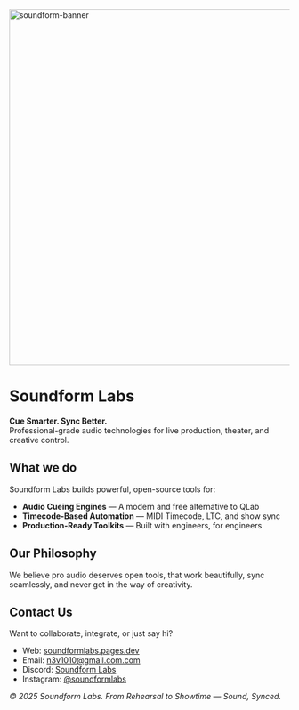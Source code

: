 <!-- Social Banner -->
<img src="https://github.com/user-attachments/assets/7af07c23-cd83-4b0d-b019-e77945090c46" alt="soundform-banner" width="640" />

# Soundform Labs

**Cue Smarter. Sync Better.**  
Professional-grade audio technologies for live production, theater, and creative control.

## What we do

Soundform Labs builds powerful, open-source tools for:

- **Audio Cueing Engines** — A modern and free alternative to QLab
- **Timecode-Based Automation** — MIDI Timecode, LTC, and show sync
- **Production-Ready Toolkits** — Built with engineers, for engineers

## Our Philosophy

We believe pro audio deserves open tools, that work beautifully, sync seamlessly,
and never get in the way of creativity.

## Contact Us

Want to collaborate, integrate, or just say hi?

- Web: [soundformlabs.pages.dev](https://soundformlabs.pages.dev)
- Email: [n3v1010@gmail.com.com](mailto:n3v1010@gmail.com) <!-- hello@soundformlabs.com](mailto:hello@soundformlabs.com) -->
- Discord: [Soundform Labs]()
- Instagram: [@soundformlabs]()

_© 2025 Soundform Labs. From Rehearsal to Showtime — Sound, Synced._
